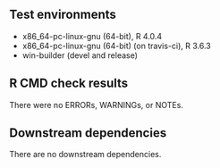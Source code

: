 ## Test environments
* x86_64-pc-linux-gnu (64-bit), R 4.0.4
* x86_64-pc-linux-gnu (64-bit) (on travis-ci), R 3.6.3
* win-builder (devel and release)

## R CMD check results
There were no ERRORs, WARNINGs, or NOTEs.

## Downstream dependencies
There are no downstream dependencies.
